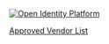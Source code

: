 [![Open Identity Platform](https://www.openidentityplatform.org/assets/img/oip-star.png?ver2)](https://github.com/OpenIdentityPlatform)

[Approved Vendor List](https://github.com/OpenIdentityPlatform/.github/wiki/Approved-Vendor-List)
